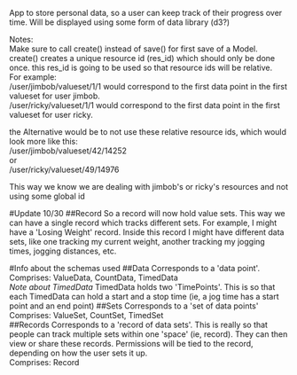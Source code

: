 App to store personal data, so a user can keep track of their progress over time.  Will be displayed using some form of data library (d3?)

Notes:  
Make sure to call create() instead of save() for first save of a Model.
create() creates a unique resource id (res_id) which should only be done once.
this res_id is going to be used so that resource ids will be relative.  
For example:  
  /user/jimbob/valueset/1/1 would correspond to the first data point in the first valueset for user jimbob.  
  /user/ricky/valueset/1/1 would correspond to the first data point in the first valueset for user ricky.  

the Alternative would be to not use these relative resource ids, which would look more like this:  
  /user/jimbob/valueset/42/14252  
    or  
  /user/ricky/valueset/49/14976  

This way we know we are dealing with jimbob's or ricky's resources and not using some global id

#Update 10/30
##Record
So a record will now hold value sets.  This way we can have a single record which tracks different sets.  For example, I might have a 'Losing Weight' record.  Inside this record I might have different data sets, like one tracking my current weight, another tracking my jogging times, jogging distances, etc.

#Info about the schemas used
##Data
Corresponds to a 'data point'.  
Comprises: ValueData, CountData, TimedData  
*Note about TimedData* TimedData holds two 'TimePoints'.  This is so that each TimedData can hold a start and a stop time (ie, a jog time has a start point and an end point)
##Sets
Corresponds to a 'set of data points'  
Comprises: ValueSet, CountSet, TimedSet  
##Records
Corresponds to a 'record of data sets'.  This is really so that people can track multiple sets within one 'space' (ie, record).  They can then view or share these records.  Permissions will be tied to the record, depending on how the user sets it up.  
Comprises: Record  
